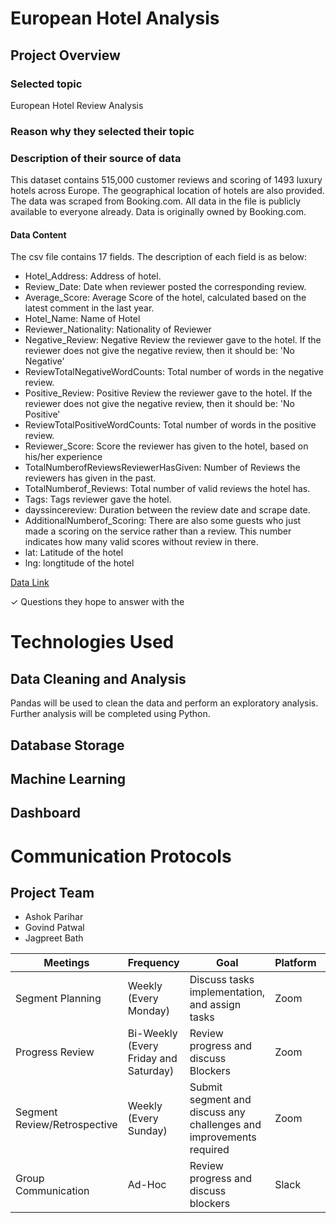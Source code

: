 # European Hotel Analysis

## Project Overview
### Selected topic
European Hotel Review Analysis

### Reason why they selected their topic


### Description of their source of data
This dataset contains 515,000 customer reviews and scoring of 1493 luxury hotels across Europe. The geographical location of hotels are also provided. The data was scraped from Booking.com. All data in the file is publicly available to everyone already. Data is originally owned by Booking.com. 

#### Data Content
The csv file contains 17 fields. The description of each field is as below:
- Hotel_Address: Address of hotel.
- Review_Date: Date when reviewer posted the corresponding review.
- Average_Score: Average Score of the hotel, calculated based on the latest comment in the last year.
- Hotel_Name: Name of Hotel
- Reviewer_Nationality: Nationality of Reviewer
- Negative_Review: Negative Review the reviewer gave to the hotel. If the reviewer does not give the negative review, then it should be: 'No Negative'
- ReviewTotalNegativeWordCounts: Total number of words in the negative review.
- Positive_Review: Positive Review the reviewer gave to the hotel. If the reviewer does not give the negative review, then it should be: 'No Positive'
- ReviewTotalPositiveWordCounts: Total number of words in the positive review.
- Reviewer_Score: Score the reviewer has given to the hotel, based on his/her experience
- TotalNumberofReviewsReviewerHasGiven: Number of Reviews the reviewers has given in the past.
- TotalNumberof_Reviews: Total number of valid reviews the hotel has.
- Tags: Tags reviewer gave the hotel.
- dayssincereview: Duration between the review date and scrape date.
- AdditionalNumberof_Scoring: There are also some guests who just made a scoring on the service rather than a review. This number indicates how many valid scores without review in there.
- lat: Latitude of the hotel
- lng: longtitude of the hotel

[Data Link ](https://www.kaggle.com/jiashenliu/515k-hotel-reviews-data-in-europe)

✓ Questions they hope to answer with the 

# Technologies Used
## Data Cleaning and Analysis
Pandas will be used to clean the data and perform an exploratory analysis. Further analysis will be completed using Python.

## Database Storage

## Machine Learning

## Dashboard


# Communication Protocols
## Project Team
- Ashok Parihar
- Govind Patwal
- Jagpreet Bath

Meetings |  Frequency | Goal    |Platform   |Audience
|----|----|-----|----|----|
Segment Planning | Weekly (Every Monday) | Discuss tasks implementation, and assign tasks | Zoom | Project Team 
Progress Review | Bi-Weekly (Every Friday and Saturday) | Review progress and discuss Blockers | Zoom | Project Team
Segment Review/Retrospective |  Weekly (Every Sunday) | Submit segment and discuss any challenges and improvements required |Zoom |Project Team 
Group Communication | Ad-Hoc | Review progress and discuss blockers | Slack|Project Team

